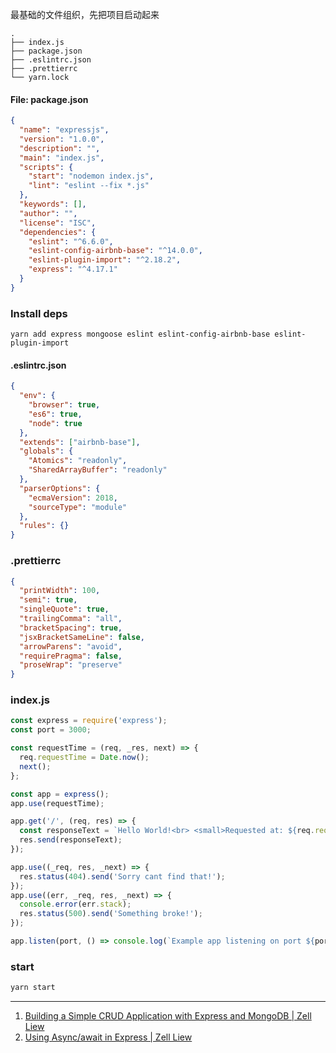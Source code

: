 最基础的文件组织，先把项目启动起来

```
.
├── index.js
├── package.json
├── .eslintrc.json
├── .prettierrc
└── yarn.lock
```

#### File: package.json

```json
{
  "name": "expressjs",
  "version": "1.0.0",
  "description": "",
  "main": "index.js",
  "scripts": {
    "start": "nodemon index.js",
    "lint": "eslint --fix *.js"
  },
  "keywords": [],
  "author": "",
  "license": "ISC",
  "dependencies": {
    "eslint": "^6.6.0",
    "eslint-config-airbnb-base": "^14.0.0",
    "eslint-plugin-import": "^2.18.2",
    "express": "^4.17.1"
  }
}
```

### Install deps

```
yarn add express mongoose eslint eslint-config-airbnb-base eslint-plugin-import
```

#### .eslintrc.json

```json
{
  "env": {
    "browser": true,
    "es6": true,
    "node": true
  },
  "extends": ["airbnb-base"],
  "globals": {
    "Atomics": "readonly",
    "SharedArrayBuffer": "readonly"
  },
  "parserOptions": {
    "ecmaVersion": 2018,
    "sourceType": "module"
  },
  "rules": {}
}
```

### .prettierrc

```json
{
  "printWidth": 100,
  "semi": true,
  "singleQuote": true,
  "trailingComma": "all",
  "bracketSpacing": true,
  "jsxBracketSameLine": false,
  "arrowParens": "avoid",
  "requirePragma": false,
  "proseWrap": "preserve"
}
```

### index.js

```javascript
const express = require('express');
const port = 3000;

const requestTime = (req, _res, next) => {
  req.requestTime = Date.now();
  next();
};

const app = express();
app.use(requestTime);

app.get('/', (req, res) => {
  const responseText = `Hello World!<br> <small>Requested at: ${req.requestTime}</small>`;
  res.send(responseText);
});

app.use((_req, res, _next) => {
  res.status(404).send('Sorry cant find that!');
});
app.use((err, _req, res, _next) => {
  console.error(err.stack);
  res.status(500).send('Something broke!');
});

app.listen(port, () => console.log(`Example app listening on port ${port}!`));
```

### start

```bash
yarn start
```

---

1. [Building a Simple CRUD Application with Express and MongoDB | Zell Liew](https://zellwk.com/blog/crud-express-mongodb/)
2. [Using Async/await in Express | Zell Liew](https://zellwk.com/blog/async-await-express/)

